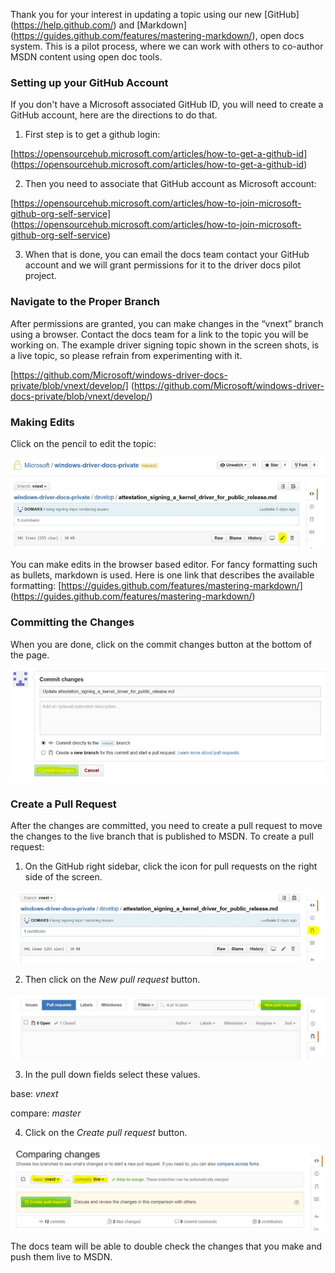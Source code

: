 Thank you for your interest in updating a topic using our new [GitHub] (https://help.github.com/) and [Markdown] (https://guides.github.com/features/mastering-markdown/), open docs system. This is a pilot process, where we can work with others to co-author MSDN content using open doc tools.

### Setting up your GitHub Account

If you don't have a Microsoft associated GitHub ID, you will need to create a GitHub account, here are the directions to do that.

1. First step is to get a github login:

 [https://opensourcehub.microsoft.com/articles/how-to-get-a-github-id] (https://opensourcehub.microsoft.com/articles/how-to-get-a-github-id)

2. Then you need to associate that GitHub account as Microsoft account:

 [https://opensourcehub.microsoft.com/articles/how-to-join-microsoft-github-org-self-service] (https://opensourcehub.microsoft.com/articles/how-to-join-microsoft-github-org-self-service)

3. When that is done, you can email the docs team contact your GitHub account and we will grant permissions for it to the driver docs pilot project.

### Navigate to the Proper Branch

After permissions are granted, you can make changes in the “vnext” branch using a browser. Contact the docs team for a link to the topic you will be working on. The example driver signing topic shown in the screen shots, is a live topic, so please refrain from experimenting with it.

[https://github.com/Microsoft/windows-driver-docs-private/blob/vnext/develop/] (https://github.com/Microsoft/windows-driver-docs-private/blob/vnext/develop/)

### Making Edits

Click on the pencil to edit the topic:

![Diagram 1](images/Browser_Edit_Button_Screen_Shot.png)

You can make edits in the browser based editor. 
For fancy formatting such as bullets, markdown is used. Here is one link that describes the available formatting:
[https://guides.github.com/features/mastering-markdown/] (https://guides.github.com/features/mastering-markdown/)

### Committing the Changes

When you are done, click on the commit changes button at the bottom of the page.

![Diagram 2](images/Browser_Commit_Changes_Screen_Shot.png)


### Create a Pull Request

After the changes are committed, you need to create a pull request to move the changes to the live branch that is published to MSDN. To create a pull request:

1. On the GitHub right sidebar, click the icon for pull requests on the right side of the screen.

 ![Diagram 3](images/Browser_Pull_Request_Screen_Shot.png)

2. Then click on the *New pull request* button.

 ![Diagram 4](images/Browser_New_Pull_Request_Screen_Shot.png)

3. In the pull down fields select these values.

 base: *vnext*

 compare: *master*

4. Click on the *Create pull request* button.

 ![Diagram 5](images/Browser_Comparing_Changes_Screen_Shot.png)






The docs team will be able to double check the changes that you make and push them live to MSDN.





